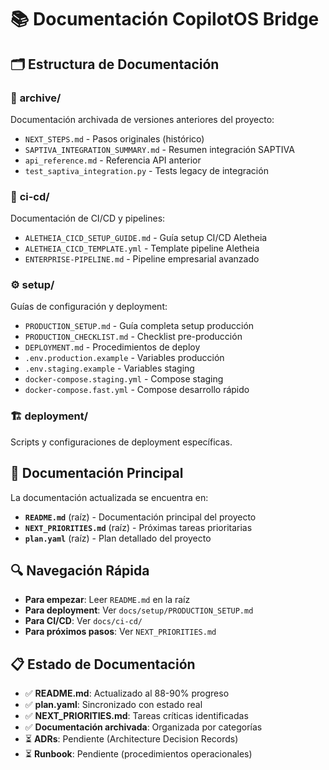# 📚 Documentación CopilotOS Bridge

## 🗂️ Estructura de Documentación

### 📁 **archive/**
Documentación archivada de versiones anteriores del proyecto:
- `NEXT_STEPS.md` - Pasos originales (histórico)
- `SAPTIVA_INTEGRATION_SUMMARY.md` - Resumen integración SAPTIVA
- `api_reference.md` - Referencia API anterior
- `test_saptiva_integration.py` - Tests legacy de integración

### 🚀 **ci-cd/**
Documentación de CI/CD y pipelines:
- `ALETHEIA_CICD_SETUP_GUIDE.md` - Guía setup CI/CD Aletheia
- `ALETHEIA_CICD_TEMPLATE.yml` - Template pipeline Aletheia
- `ENTERPRISE-PIPELINE.md` - Pipeline empresarial avanzado

### ⚙️ **setup/**
Guías de configuración y deployment:
- `PRODUCTION_SETUP.md` - Guía completa setup producción
- `PRODUCTION_CHECKLIST.md` - Checklist pre-producción
- `DEPLOYMENT.md` - Procedimientos de deploy
- `.env.production.example` - Variables producción
- `.env.staging.example` - Variables staging
- `docker-compose.staging.yml` - Compose staging
- `docker-compose.fast.yml` - Compose desarrollo rápido

### 🏗️ **deployment/**
Scripts y configuraciones de deployment específicas.

## 📖 Documentación Principal

La documentación actualizada se encuentra en:
- **`README.md`** (raíz) - Documentación principal del proyecto
- **`NEXT_PRIORITIES.md`** (raíz) - Próximas tareas prioritarias
- **`plan.yaml`** (raíz) - Plan detallado del proyecto

## 🔍 Navegación Rápida

- **Para empezar**: Leer `README.md` en la raíz
- **Para deployment**: Ver `docs/setup/PRODUCTION_SETUP.md`
- **Para CI/CD**: Ver `docs/ci-cd/`
- **Para próximos pasos**: Ver `NEXT_PRIORITIES.md`

## 📋 Estado de Documentación

- ✅ **README.md**: Actualizado al 88-90% progreso
- ✅ **plan.yaml**: Sincronizado con estado real
- ✅ **NEXT_PRIORITIES.md**: Tareas críticas identificadas
- ✅ **Documentación archivada**: Organizada por categorías
- ⏳ **ADRs**: Pendiente (Architecture Decision Records)
- ⏳ **Runbook**: Pendiente (procedimientos operacionales)